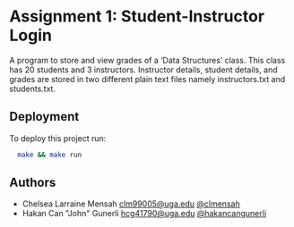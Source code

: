 
# Assignment 1: Student-Instructor Login

A program to store and view grades of a ‘Data Structures’ class. This class has 20 students and 3 instructors. Instructor details, student details, and grades are stored in two different plain text files namely instructors.txt and students.txt. 

## Deployment

To deploy this project run:

```bash
  make && make run  
```

  
## Authors
- Chelsea Larraine Mensah <clm99005@uga.edu> [@clmensah](https://www.github.com/clmensah)
- Hakan Can "John" Gunerli <hcg41790@uga.edu> [@hakancangunerli](https://www.github.com/hakancangunerli)


